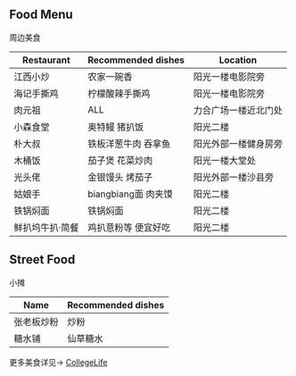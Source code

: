 ## Food Menu
周边美食

| Restaurant | Recommended dishes | Location |
| ---------- | ------------------ | -------- |
| 江西小炒  |  农家一碗香 | 阳光一楼电影院旁 |
| 海记手撕鸡 | 柠檬酸辣手撕鸡 | 阳光一楼电影院旁 |
| 肉元祖 | ALL | 力合广场一楼近北门处 |
| 小森食堂 | 奥特鳗 猪扒饭 | 阳光二楼 |
| 朴大叔 | 铁板洋葱牛肉 吞拿鱼 | 阳光外部一楼健身房旁 |
| 木桶饭 | 茄子煲 花菜炒肉 | 阳光一楼大堂处 |
| 光头佬 | 金银馒头 烤茄子 | 阳光外部一楼沙县旁 |
| 姑娘手 | biangbiang面 肉夹馍 | 阳光二楼 |
| 铁锅焖面 | 铁锅焖面 | 阳光二楼 |
| 鲜扒坞牛扒·简餐 | 鸡扒意粉等 便宜好吃 | 阳光二楼 |

## Street Food
小摊

| Name | Recommended dishes |
| ---------- | ------------------ |
| 张老板炒粉 | 炒粉 |
| 糖水铺 | 仙草糖水 |

更多美食详见-> [CollegeLife](./CollegeLife.md)
